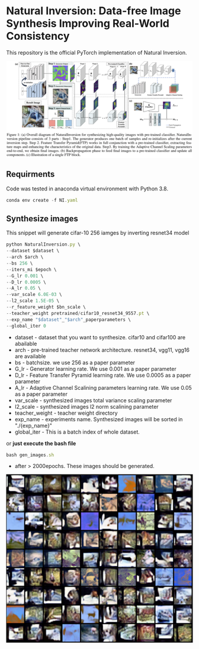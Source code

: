 # Natural Inversion: Data-free Image Synthesis Improving Real-World Consistency

This repository is the official PyTorch implementation of Natural Inversion.

![figure/overall.png](figure/overall.png)

## Requirments

Code was tested in anaconda virtual environment with Python 3.8.

```jsx
conda env create -f NI.yaml
```

## Synthesize images

This snippet will generate cifar-10 256 iamges by inverting resnet34 model

```jsx
python NaturalInversion.py \
--dataset $dataset \
--arch $arch \
--bs 256 \
--iters_mi $epoch \
--G_lr 0.001 \
--D_lr 0.0005 \
--A_lr 0.05 \
--var_scale 6.0E-03 \
--l2_scale 1.5E-05 \
--r_feature_weight $bn_scale \
--teacher_weight pretrained/cifar10_resnet34_9557.pt \
--exp_name "$dataset"_"$arch"_paperparameters \
--global_iter 0
```

- dataset - dataset that you want to synthesize. cifar10 and cifar100 are abailable
- arch - pre-trained teacher network architecture. resnet34, vgg11, vgg16 are available
- bs - batchsize. we use 256 as a paper parameter
- G_lr - Generator learning rate. We use 0.001 as a paper parameter
- D_lr - Feature Transfer Pyramid learning rate. We use 0.0005 as a paper parameter
- A_lr - Adaptive Channel Scalining parameters learning rate. We use 0.05 as a paper parameter
- var_scale - synthesized images total variance scaling parameter
- l2_scale -  synthesized images l2 norm scalining parameter
- teacher_weight - teacher weight directory
- exp_name - experiments name. Synthesized images will be sorted in "./{exp_name}"
- global_iter - This is a batch index of whole dataset.

or **just execute the bash file**

```jsx
bash gen_images.sh
```

- after > 2000epochs. These images should be generated.

![figure/result.png](figure/result.png)


